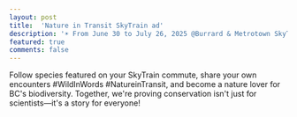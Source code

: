 ```yaml
---
layout: post
title:  'Nature in Transit SkyTrain ad'
description: '☀ From June 30 to July 26, 2025 @Burrard & Metrotown SkyTrain Stations'
featured: true
comments: false
---
```

Follow species featured on your SkyTrain commute, share your own encounters #WildInWords #NatureinTransit, and become a nature lover for BC's biodiversity. Together, we're proving conservation isn't just for scientists—it's a story for everyone!
